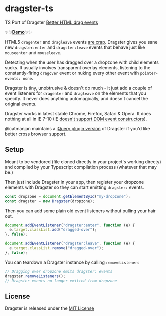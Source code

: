# dragster-ts

TS Port of Dragster
[Better HTML drag events](https://github.com/bensmithett/dragster)

:sparkles::sparkles:**[Demo](http://bensmithett.github.io/dragster)**:sparkles::sparkles:

HTML5 `dragenter` and `dragleave` events
[are crap](http://www.quirksmode.org/blog/archives/2009/09/the_html5_drag.html).
Dragster gives you sane new `dragster:enter` and `dragster:leave` events that
behave just like `mouseenter` and `mouseleave`.

Detecting when the user has dragged over a dropzone with child elements sucks.
It usually involves transparent overlay elements, listening to the
constantly-firing `dragover` event or nuking every other event with
`pointer-events: none`.

Dragster is tiny, unobtrusive & doesn't do much - it just add a couple of event
listeners for `dragenter` and `dragleave` on the elements that you specify. It
never does anything automagically, and doesn't cancel the original events.

Dragster works in latest stable Chrome, Firefox, Safari & Opera. It does nothing
at all in IE 7-10 (IE
[doesn't support DOM event constructors](http://www.2ality.com/2013/06/triggering-events.html)).

@catmanjan maintains a
[jQuery plugin version](https://github.com/catmanjan/jquery-dragster) of
Dragster if you'd like better cross browser support.

## Setup

Meant to be vendored (file cloned directly in your project's working directy) and compiled by your Typescript compilation process (whatever that may be.)

Then just include Dragster in your app, then register your dropzone elements with
Dragster so they can start emitting `dragster:` events.

```javascript
const dropzone = document.getElementById("my-dropzone");
const dragster = new Dragster(dropzone);
```

Then you can add some plain old event listeners without pulling your hair out.

```javascript
document.addEventListener("dragster:enter", function (e) {
  e.target.classList.add("dragged-over");
}, false);

document.addEventListener("dragster:leave", function (e) {
  e.target.classList.remove("dragged-over");
}, false);
```

You can teardown a Dragster instance by calling `removeListeners`

```javascript
// Dragging over dropzone emits dragster: events
dragster.removeListeners();
// Dragster events no longer emitted from dropzone
```

## License

Dragster is released under the [MIT License](http://ben.mit-license.org/)
